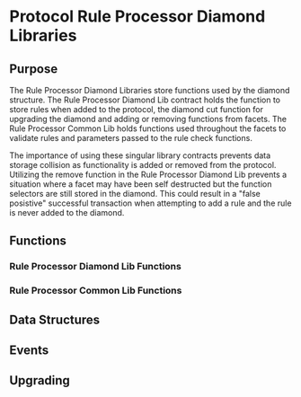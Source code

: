 # Protocol Rule Processor Diamond Libraries  

## Purpose

The Rule Processor Diamond Libraries store functions used by the diamond structure. The Rule Processor Diamond Lib contract holds the function to store rules when added to the protocol, the diamond cut function for upgrading the diamond and adding or removing functions from facets. The Rule Processor Common Lib holds functions used throughout the facets to validate rules and parameters passed to the rule check functions. 

The importance of using these singular library contracts prevents data storage collision as functionality is added or removed from the protocol. Utilizing the remove function in the Rule Processor Diamond Lib prevents a situation where a facet may have been self destructed but the function selectors are still stored in the diamond. This could result in a "false posistive" successful transaction when attempting to add a rule and the rule is never added to the diamond. 


## Functions 

### Rule Processor Diamond Lib Functions 

### Rule Processor Common Lib Functions  

## Data Structures 

## Events 

## Upgrading 